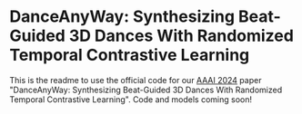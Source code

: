 # DanceAnyWay: Synthesizing Beat-Guided 3D Dances With Randomized Temporal Contrastive Learning

This is the readme to use the official code for our [AAAI 2024](https://aaai.org/aaai-conference/) paper "DanceAnyWay: Synthesizing Beat-Guided 3D Dances With Randomized Temporal Contrastive Learning". 
Code and models coming soon!

<!-- Please use the following citation if you find our work useful: -->
<!-- ```
@inproceedings{bhattacharya2021speech2affectivegestures,
author = {Bhattacharya, Uttaran and Childs, Elizabeth and Rewkowski, Nicholas and Manocha, Dinesh},
title = {Speech2AffectiveGestures: Synthesizing Co-Speech Gestures with Generative Adversarial Affective Expression Learning},
year = {2021},
publisher = {Association for Computing Machinery},
address = {New York, NY, USA},
booktitle = {Proceedings of the 29th ACM International Conference on Multimedia},
series = {MM '21}
}
```

## Installation
Our scripts have been tested on Ubuntu 18.04 LTS with
- Python 3.7
- Cuda 10.2
- cudNN 7.6.5
- PyTorch 1.5

1. Clone this repository.

We use $BASE to refer to the base directory for this project (the directory containing `main_v2.py`). Change present working directory to $BASE.

2. [Optional but recommended] Create a conda envrionment for the project and activate it.

```
conda create s2ag-env python=3.7
conda activate s2ag-env
```

3. Install `espeak`.

```
sudo apt-get update && sudo apt-get install espeak
```

4. Install PyTorch following the [official instructions](https://pytorch.org/).

5. Install all other package requirements.

```
pip install -r requirements.txt
```
Note: You might need to manually uninstall and reinstall `numpy` for `torch` to work. You might need to manually uninstall and reinstall `matplotlib` and `kiwisolver` for them to work.

## Downloading the datasets
1. The Ted Gestures dataset is available for download [here](https://kaistackr-my.sharepoint.com/:u:/g/personal/zeroyy_kaist_ac_kr/EYAPLf8Hvn9Oq9GMljHDTK4BRab7rl9hAOcnjkriqL8qSg), originally hosted at [https://github.com/ai4r/Gesture-Generation-from-Trimodal-Context](https://github.com/ai4r/Gesture-Generation-from-Trimodal-Context).

2. The Trinity Gesture dataset is available for download on submitting an access request [here](https://trinityspeechgesture.scss.tcd.ie/).

## Running the code
Run the `main_v2.py` file with the appropriate command line arguments.
```
python main_v2.py <args list>
```

The full list of arguments is available inside `main_v2.py`.

For any argument not specificed in the command line, the code uses the default value for that argument.

On running `main_v2.py`, the code will train the network and generate sample gestures post-training.

## Pre-trained models
We also provide a [pretrained model for download](https://drive.google.com/file/d/1os20nWp5fLTn2tLLG4Ekc9OnsJlnFjug/view?usp=sharing). If using this model, save it inside the directory `$BASE/models/ted_db` (create the directory if it does not exist). Set the command-line argument `--train-s2ag` to `False` to skip training and use this model directly for evaluation. The generated samples are stored in the automatically created `render` directory.

Additionally, we provide the [pre-trained weights of the embedding network](https://drive.google.com/file/d/17Fmk7lzyWhALXdmGW7hLNejEAFab8Tfr/view?usp=sharing) required to estimate the Fréchet Gesture Distance between the ground-truth and the synthesized gestures. If using these weights, store them in the directory `$BASE/outputs`. -->
